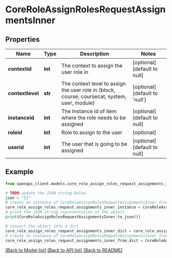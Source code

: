 # CoreRoleAssignRolesRequestAssignmentsInner


## Properties

Name | Type | Description | Notes
------------ | ------------- | ------------- | -------------
**contextid** | **int** | The context to assign the user role in | [optional] [default to null]
**contextlevel** | **str** | The context level to assign the user role in                                     (block, course, coursecat, system, user, module) | [optional] [default to 'null']
**instanceid** | **int** | The Instance id of item where the role needs to be assigned | [optional] [default to null]
**roleid** | **int** | Role to assign to the user | [optional] 
**userid** | **int** | The user that is going to be assigned | [optional] [default to null]

## Example

```python
from openapi_client.models.core_role_assign_roles_request_assignments_inner import CoreRoleAssignRolesRequestAssignmentsInner

# TODO update the JSON string below
json = "{}"
# create an instance of CoreRoleAssignRolesRequestAssignmentsInner from a JSON string
core_role_assign_roles_request_assignments_inner_instance = CoreRoleAssignRolesRequestAssignmentsInner.from_json(json)
# print the JSON string representation of the object
print(CoreRoleAssignRolesRequestAssignmentsInner.to_json())

# convert the object into a dict
core_role_assign_roles_request_assignments_inner_dict = core_role_assign_roles_request_assignments_inner_instance.to_dict()
# create an instance of CoreRoleAssignRolesRequestAssignmentsInner from a dict
core_role_assign_roles_request_assignments_inner_from_dict = CoreRoleAssignRolesRequestAssignmentsInner.from_dict(core_role_assign_roles_request_assignments_inner_dict)
```
[[Back to Model list]](../README.md#documentation-for-models) [[Back to API list]](../README.md#documentation-for-api-endpoints) [[Back to README]](../README.md)



